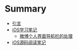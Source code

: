 # Summary

* [引言](README.md)
* [iOS学习笔记](介绍.md)
   * [微博个人界面导航栏的处理](微博个人界面导航栏研究.md)
* [iOS源码阅读笔记](源码阅读笔记介绍.md)

